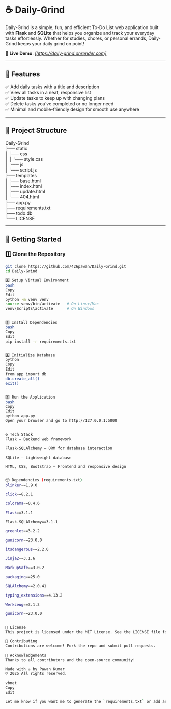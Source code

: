 # ☕ Daily-Grind

Daily-Grind is a simple, fun, and efficient To-Do List web application built with **Flask** and **SQLite** that helps you organize and track your everyday tasks effortlessly. Whether for studies, chores, or personal errands, Daily-Grind keeps your daily grind on point!

🔗 **Live Demo**: _[https://daily-grind.onrender.com]_

---

## 📝 Features

✅ Add daily tasks with a title and description  
✅ View all tasks in a neat, responsive list  
✅ Update tasks to keep up with changing plans  
✅ Delete tasks you’ve completed or no longer need  
✅ Minimal and mobile-friendly design for smooth use anywhere

---

## 📁 Project Structure

Daily-Grind  
├── static  
│   ├── css  
│   │   └── style.css  
│   └── js  
│       └── script.js  
├── templates  
│   ├── base.html  
│   ├── index.html  
│   ├── update.html  
│   └── 404.html  
├── app.py  
├── requirements.txt  
├── todo.db  
└── LICENSE

---

## 🚀 Getting Started

### 1️⃣ Clone the Repository

```bash
git clone https://github.com/426pawan/Daily-Grind.git
cd Daily-Grind

2️⃣ Setup Virtual Environment
bash
Copy
Edit
python -m venv venv
source venv/bin/activate   # On Linux/Mac
venv\Scripts\activate      # On Windows


3️⃣ Install Dependencies
bash
Copy
Edit
pip install -r requirements.txt


4️⃣ Initialize Database
python
Copy
Edit
from app import db
db.create_all()
exit()


5️⃣ Run the Application
bash
Copy
Edit
python app.py
Open your browser and go to http://127.0.0.1:5000


⚙️ Tech Stack
Flask – Backend web framework

Flask-SQLAlchemy – ORM for database interaction

SQLite – Lightweight database

HTML, CSS, Bootstrap – Frontend and responsive design


📦 Dependencies (requirements.txt)
blinker==1.9.0

click==8.2.1

colorama==0.4.6

Flask==3.1.1

Flask-SQLAlchemy==3.1.1

greenlet==3.2.2

gunicorn==23.0.0

itsdangerous==2.2.0

Jinja2==3.1.6

MarkupSafe==3.0.2

packaging==25.0

SQLAlchemy==2.0.41

typing_extensions==4.13.2

Werkzeug==3.1.3

gunicorn==23.0.0


📄 License
This project is licensed under the MIT License. See the LICENSE file for details.

🤝 Contributing
Contributions are welcome! Fork the repo and submit pull requests.

🙌 Acknowledgements
Thanks to all contributors and the open-source community!

Made with ☕ by Pawan Kumar
© 2025 All rights reserved.

vbnet
Copy
Edit

Let me know if you want me to generate the `requirements.txt` or add anything else!
